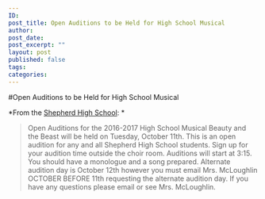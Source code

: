 ```yaml
---
ID: 
post_title: Open Auditions to be Held for High School Musical
author:
post_date: 
post_excerpt: ""
layout: post
published: false
tags:
categories:
---
```

#Open Auditions to be Held for High School Musical

*From the [Shepherd High School](http://www.shepherdhistory.org/business-directory/name/shepherd-high-school/):
*

> Open Auditions for the 2016-2017 High School Musical Beauty and the Beast will be held on Tuesday, October 11th. 
This is an open audition for any and all Shepherd High School students. Sign up for your audition time outside the choir room. Auditions will start at 3:15. You should have a monologue and a song prepared. 
Alternate audition day is October 12th however you must email Mrs. McLoughlin OCTOBER BEFORE 11th requesting the alternate audition day. If you have any questions please email or see Mrs. McLoughlin.


